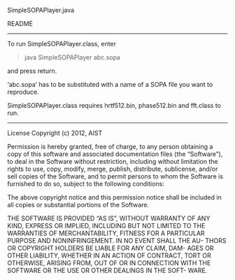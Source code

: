 SimpleSOPAPlayer.java

README
**********

To run SimpleSOPAPlayer.class, enter
>java SimpleSOPAPlayer abc.sopa

and press return.

‘abc.sopa’ has to be substituted with a name of a SOPA file you want to reproduce.

SimpleSOPAPlayer.class requires hrtf512.bin, phase512.bin and fft.class to run.

**********

License
Copyright (c) 2012, AIST

Permission is hereby granted, free of charge, to any person obtaining a copy of this software and associated documentation files (the “Software”), to deal in the Software without restriction, including without limitation the rights to use, copy, modify, merge, publish, distribute, sublicense, and/or sell copies of the Software, and to permit persons to whom the Software is furnished to do so, subject to the following conditions:

The above copyright notice and this permission notice shall be included in all copies or substantial portions of the Software.

THE SOFTWARE IS PROVIDED “AS IS”, WITHOUT WARRANTY OF ANY KIND, EXPRESS OR IMPLIED, INCLUDING BUT NOT LIMITED TO THE WARRANTIES OF MERCHANTABILITY, FITNESS FOR A PARTICULAR PURPOSE AND NONINFRINGEMENT. IN NO EVENT SHALL THE AU- THORS OR COPYRIGHT HOLDERS BE LIABLE FOR ANY CLAIM, DAM- AGES OR OTHER LIABILITY, WHETHER IN AN ACTION OF CONTRACT, TORT OR OTHERWISE, ARISING FROM, OUT OF OR IN CONNECTION WITH THE SOFTWARE OR THE USE OR OTHER DEALINGS IN THE SOFT- WARE.